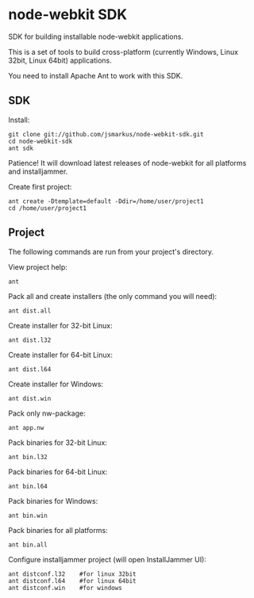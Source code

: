 node-webkit SDK
===============

SDK for building installable node-webkit applications.

This is a set of tools to build cross-platform (currently Windows, Linux 32bit, Linux 64bit) applications.

You need to install Apache Ant to work with this SDK.

## SDK

Install:

    git clone git://github.com/jsmarkus/node-webkit-sdk.git
    cd node-webkit-sdk
    ant sdk

Patience! It will download latest releases of node-webkit for all platforms and installjammer.

Create first project:

    ant create -Dtemplate=default -Ddir=/home/user/project1
    cd /home/user/project1

## Project

The following commands are run from your project's directory.

View project help:

    ant

Pack all and create installers (the only command you will need):

    ant dist.all

Create installer for 32-bit Linux:

    ant dist.l32

Create installer for 64-bit Linux:

    ant dist.l64

Create installer for Windows:

    ant dist.win

Pack only nw-package:

    ant app.nw

Pack binaries for 32-bit Linux:

    ant bin.l32

Pack binaries for 64-bit Linux:

    ant bin.l64

Pack binaries for Windows:

    ant bin.win

Pack binaries for all platforms:

    ant bin.all

Configure installjammer project (will open InstallJammer UI):

    ant distconf.l32    #for linux 32bit
    ant distconf.l64    #for linux 64bit
    ant distconf.win    #for windows
